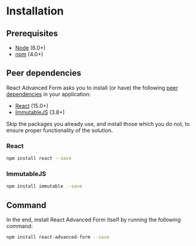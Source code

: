 # Installation

## Prerequisites

* [Node](https://nodejs.org) \(6.0+\)
* [npm](https://www.npmjs.com) \(4.0+\)

## Peer dependencies

React Advanced Form asks you to install \(or have\) the following [peer dependencies](https://nodejs.org/en/blog/npm/peer-dependencies/) in your application:

* [React](https://github.com/facebook/react) \(15.0+\)
* [ImmutableJS](https://github.com/facebook/immutable-js) \(3.8+\)

Skip the packages you already use, and install those which you do not, to ensure proper functionality of the solution.

### React

```bash
npm install react --save
```

### ImmutableJS

```bash
npm install immutable --save
```

## Command

In the end, install React Advanced Form itself by running the following command:

```bash
npm install react-advanced-form --save
```

